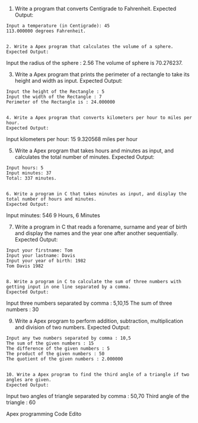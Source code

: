 1. Write a program that converts Centigrade to Fahrenheit. 
Expected Output:
```
Input a temperature (in Centigrade): 45
113.000000 degrees Fahrenheit.


2. Write a Apex program that calculates the volume of a sphere. 
Expected Output:
```
Input the radius of the sphere : 2.56
The volume of sphere is 70.276237.


3. Write a Apex program that prints the perimeter of a rectangle to take its height and width as input. 
Expected Output:
```
Input the height of the Rectangle : 5
Input the width of the Rectangle : 7
Perimeter of the Rectangle is : 24.000000


4. Write a Apex program that converts kilometers per hour to miles per hour. 
Expected Output:
```
Input kilometers per hour: 15
9.320568 miles per hour


5. Write a Apex program that takes hours and minutes as input, and calculates the total number of minutes. 
Expected Output:
```
Input hours: 5
Input minutes: 37
Total: 337 minutes.


6. Write a program in C that takes minutes as input, and display the total number of hours and minutes. 
Expected Output:
```
Input minutes: 546
9 Hours, 6 Minutes


7. Write a program in C that reads a forename, surname and year of birth and display the names and the year one after another sequentially. 
Expected Output:
```
Input your firstname: Tom
Input your lastname: Davis
Input your year of birth: 1982
Tom Davis 1982


8. Write a program in C to calculate the sum of three numbers with getting input in one line separated by a comma. 
Expected Output:
```
Input three numbers separated by comma : 5,10,15
The sum of three numbers : 30


9. Write a Apex program to perform addition, subtraction, multiplication and  division of two numbers. 
Expected Output:
```
Input any two numbers separated by comma : 10,5
The sum of the given numbers : 15
The difference of the given numbers : 5
The product of the given numbers : 50
The quotient of the given numbers : 2.000000


10. Write a Apex program to find the third angle of a triangle if two angles are given. 
Expected Output:
```
Input two angles of triangle separated by comma : 50,70
Third angle of the triangle : 60



 
Apex programming Code Edito